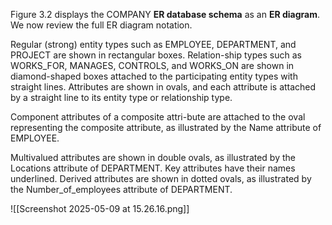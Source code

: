 
Figure 3.2 displays the COMPANY **ER database schema** as an **ER diagram**. We now review the full ER diagram notation. 

Regular (strong) entity types such as EMPLOYEE, DEPARTMENT, and PROJECT are shown in rectangular boxes. Relation-ship types such as WORKS_FOR, MANAGES, CONTROLS, and WORKS_ON are shown in diamond-shaped boxes attached to the participating entity types with straight lines. Attributes are shown in ovals, and each attribute is attached by a straight line to its entity type or relationship type. 

Component attributes of a composite attri-bute are attached to the oval representing the composite attribute, as illustrated by the Name attribute of EMPLOYEE. 

Multivalued attributes are shown in double ovals, as illustrated by the Locations attribute of DEPARTMENT. Key attributes have their names underlined. Derived attributes are shown in dotted ovals, as illustrated by the Number_of_employees attribute of DEPARTMENT.

![[Screenshot 2025-05-09 at 15.26.16.png]]

